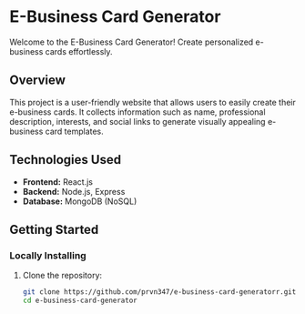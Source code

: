 # E-Business Card Generator

Welcome to the E-Business Card Generator! Create personalized e-business cards effortlessly.

## Overview

This project is a user-friendly website that allows users to easily create their e-business cards. It collects information such as name, professional description, interests, and social links to generate visually appealing e-business card templates.

## Technologies Used

- **Frontend:** React.js
- **Backend:** Node.js, Express
- **Database:** MongoDB (NoSQL)

## Getting Started

### Locally Installing

1. Clone the repository:
   ```bash
   git clone https://github.com/prvn347/e-business-card-generatorr.git
   cd e-business-card-generator
